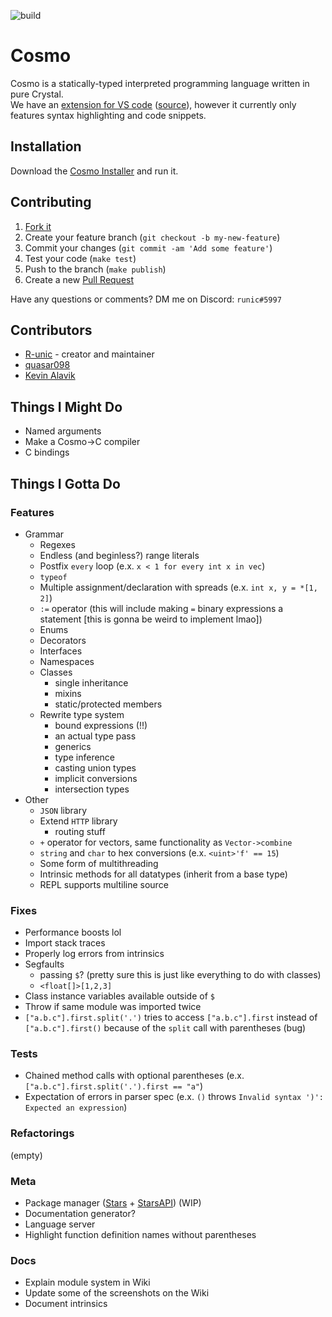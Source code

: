 ![build](https://github.com/cosmo-lang/cosmo/actions/workflows/crystal.yml/badge.svg)
# Cosmo

Cosmo is a statically-typed interpreted programming language written in pure Crystal.<br>
We have an [extension for VS code](https://marketplace.visualstudio.com/items?itemName=cosmo.vscode-cosmo) ([source](https://github.com/R-unic/vscode-cosmo)), however it currently only features syntax highlighting and code snippets.

## Installation

Download the [Cosmo Installer](https://github.com/cosmo-lang/cosmo-installer/releases) and run it.

## Contributing

1. [Fork it](https://github.com/R-unic/cosmo/fork)
2. Create your feature branch (`git checkout -b my-new-feature`)
3. Commit your changes (`git commit -am 'Add some feature'`)
4. Test your code (`make test`)
5. Push to the branch (`make publish`)
6. Create a new [Pull Request](https://github.com/cosmo-lang/cosmo/pulls)

Have any questions or comments? DM me on Discord: `runic#5997`

## Contributors

- [R-unic](https://github.com/R-unic) - creator and maintainer
- [quasar098](https://github.com/quasar098)
- [Kevin Alavik](https://github.com/kevinalavik)

## Things I Might Do

- Named arguments
- Make a Cosmo->C compiler
- C bindings

## Things I Gotta Do

### Features
- Grammar
  - Regexes
  - Endless (and beginless?) range literals
  - Postfix `every` loop (e.x. `x < 1 for every int x in vec`)
  - `typeof`
  - Multiple assignment/declaration with spreads (e.x. `int x, y = *[1, 2]`)
  - `:=` operator (this will include making `=` binary expressions a statement [this is gonna be weird to implement lmao])
  - Enums
  - Decorators
  - Interfaces
  - Namespaces
  - Classes
    * single inheritance
    * mixins
    * static/protected members
  - Rewrite type system
    * bound expressions (!!)
    * an actual type pass
    * generics
    * type inference
    * casting union types
    * implicit conversions
    * intersection types
- Other
  - `JSON` library
  - Extend `HTTP` library
    * routing stuff
  - `+` operator for vectors, same functionality as `Vector->combine`
  - `string` and `char` to hex conversions (e.x. `<uint>'f' == 15`)
  - Some form of multithreading
  - Intrinsic methods for all datatypes (inherit from a base type)
  - REPL supports multiline source

### Fixes
- Performance boosts lol
- Import stack traces
- Properly log errors from intrinsics
- Segfaults
  * passing `$`? (pretty sure this is just like everything to do with classes)
  * `<float[]>[1,2,3]`
- Class instance variables available outside of `$`
- Throw if same module was imported twice
- `["a.b.c"].first.split('.')` tries to access `["a.b.c"].first` instead of `["a.b.c"].first()` because of the `split` call with parentheses (bug)

### Tests
- Chained method calls with optional parentheses (e.x. `["a.b.c"].first.split('.').first == "a"`)
- Expectation of errors in parser spec (e.x. `()` throws `Invalid syntax ')': Expected an expression`)

### Refactorings
(empty)

### Meta
- Package manager ([Stars](https://github.com/cosmo-lang/stars) + [StarsAPI](https://github.com/cosmo-lang/stars-api)) (WIP)
- Documentation generator?
- Language server
- Highlight function definition names without parentheses

### Docs
- Explain module system in Wiki
- Update some of the screenshots on the Wiki
- Document intrinsics
